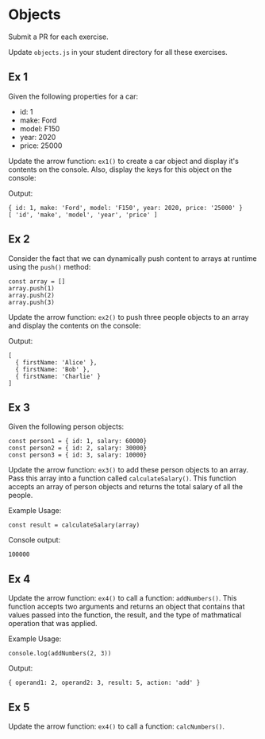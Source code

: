 # Objects
Submit a PR for each exercise. 

Update `objects.js` in your student directory for all these exercises.

## Ex 1
Given the following properties for a car:

- id: 1
- make: Ford
- model: F150
- year: 2020
- price: 25000

Update the arrow function: `ex1()` to create a car object and display it's contents on the console.  Also, display the keys for this object on the console:

Output:
```
{ id: 1, make: 'Ford', model: 'F150', year: 2020, price: '25000' }
[ 'id', 'make', 'model', 'year', 'price' ]
```

## Ex 2
Consider the fact that we can dynamically push content to arrays at runtime using the `push()` method:

```
const array = []
array.push(1)
array.push(2)
array.push(3)
```

Update the arrow function: `ex2()` to push three people objects to an array and display the contents on the console:

Output:
```
[
  { firstName: 'Alice' },
  { firstName: 'Bob' },
  { firstName: 'Charlie' }
]
```

## Ex 3
Given the following person objects:
```
const person1 = { id: 1, salary: 60000}
const person2 = { id: 2, salary: 30000}
const person3 = { id: 3, salary: 10000}
```

Update the arrow function: `ex3()` to add these person objects to an array.  Pass this array into a function called `calculateSalary()`.  This function accepts an array of person objects and returns the total salary of all the people.

Example Usage:
```
const result = calculateSalary(array)
```

Console output:
```
100000
```

## Ex 4 
Update the arrow function: `ex4()` to call a function: `addNumbers()`.  This function accepts two arguments and returns an object that contains that values passed into the function, the result, and the type of mathmatical operation that was applied.

Example Usage:
```
console.log(addNumbers(2, 3))
```

Output:
```
{ operand1: 2, operand2: 3, result: 5, action: 'add' }

```

## Ex 5
Update the arrow function: `ex4()` to call a function: `calcNumbers()`. 


